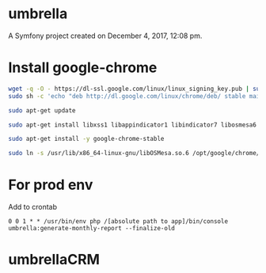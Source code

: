 umbrella
========

A Symfony project created on December 4, 2017, 12:08 pm.


Install google-chrome
=

```bash
wget -q -O - https://dl-ssl.google.com/linux/linux_signing_key.pub | sudo apt-key add -
sudo sh -c 'echo "deb http://dl.google.com/linux/chrome/deb/ stable main" >> /etc/apt/sources.list.d/google.list'

sudo apt-get update

sudo apt-get install libxss1 libappindicator1 libindicator7 libosmesa6

sudo apt-get install -y google-chrome-stable

sudo ln -s /usr/lib/x86_64-linux-gnu/libOSMesa.so.6 /opt/google/chrome/libosmesa.so

```

For prod env
=
Add to crontab

```
0 0 1 * * /usr/bin/env php /[absolute path to app]/bin/console umbrella:generate-monthly-report --finalize-old
```
# umbrellaCRM
